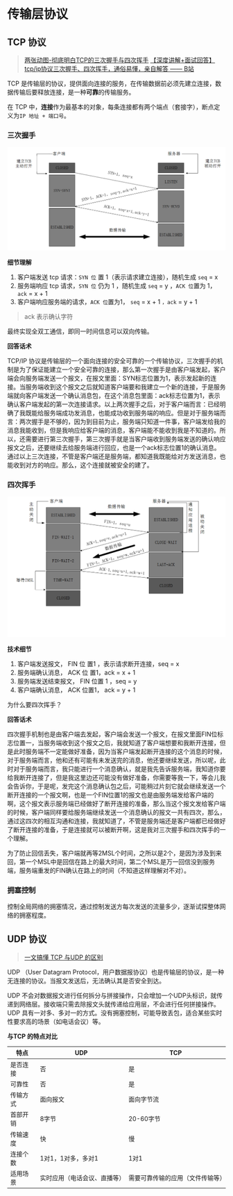 # 传输层协议

## TCP 协议
> [两张动图-彻底明白TCP的三次握手与四次挥手](https://blog.csdn.net/qzcsu/article/details/72861891)
> [【深度讲解+面试回答】tcp/ip协议三次握手、四次挥手，通俗易懂，亲自解答 —— B站](https://www.bilibili.com/video/BV1bi4y1x7m5?from=search&seid=14824946240476707551)

TCP 是传输层的协议，提供面向连接的服务，在传输数据前必须先建立连接，数据传输后要释放连接，是一种**可靠**的传输服务。

在 TCP 中，**连接**作为最基本的对象，每条连接都有两个端点（套接字），断点定义为`IP 地址 + 端口号`。

### 三次握手
![三次握手](./imgs/handshake.png)

**细节理解**

1. 客户端发送 tcp 请求：`SYN 位` 置 1（表示请求建立连接），随机生成 `seq` = x 
2. 服务端响应 tcp 请求，`SYN 位` 仍为 1 ，随机生成 `seq` = y ，`ACK 位`置为 1， `ack` = x + 1
3. 客户端响应服务端的请求，`ACK 位`置为1， `seq` = x + 1 `，ack` = y + 1

> ack 表示确认字符

最终实现全双工通信，即同一时间信息可以双向传输。

**回答话术**

TCP/IP 协议是传输层的一个面向连接的安全可靠的一个传输协议，三次握手的机制是为了保证能建立一个安全可靠的连接，那么第一次握手是由客户端发起，客户端会向服务端发送一个报文，在报文里面：SYN标志位置为1，表示发起新的连接。当服务端收到这个报文之后就知道客户端要和我建立一个新的连接，于是服务端就向客户端发送一个确认消息包，在这个消息包里面：ack标志位置为1，表示确认客户端发起的第一次连接请求。以上两次握手之后，对于客户端而言：已经明确了我既能给服务端成功发消息，也能成功收到服务端的响应。但是对于服务端而言：两次握手是不够的，因为到目前为止，服务端只知道一件事，客户端发给我的消息我能收到，但是我响应给客户端的消息，客户端能不能收到我是不知道的。所以，还需要进行第三次握手，第三次握手就是当客户端收到服务端发送的确认响应报文之后，还要继续去给服务端进行回应，也是一个ack标志位置1的确认消息。通过以上三次连接，不管是客户端还是服务端，都知道我既能给对方发送消息，也能收到对方的响应。那么，这个连接就被安全的建了。

### 四次挥手
![四次挥手](./imgs/wave.png)

**技术细节**

1. 客户端发送报文， FIN 位 置1 ，表示请求断开连接，seq = x
2. 服务端确认消息， ACK 位 置1，ack = x + 1
3. 服务端发送结束报文， FIN 位置 1 ，seq = y
4. 客户端确认消息， ACK 位置1， ack = y + 1

为什么要四次挥手？

**回答话术**

四次握手机制也是由客户端去发起，客户端会发送一个报文，在报文里面FIN位标志位置一，当服务端收到这个报文之后，我就知道了客户端想要和我断开连接，但是此时服务端不一定能做好准备，因为当客户端发起断开连接的这个消息的时候，对于服务端而言，他和还有可能有未发送完的消息，他还要继续发送，所以呢，此时对于服务端而言，我只能进行一个消息确认，就是我先告诉服务端，我知道你要给我断开连接了，但是我这里边还可能没有做好准备，你需要等我一下，等会儿我会告诉你，于是呢，发完这个消息确认包之后，可能稍过片刻它就会继续发送一个断开连接的一个报文啊，也是一个FIN位置1的报文也是由服务端发给客户端的啊，这个报文表示服务端已经做好了断开连接的准备，那么当这个报文发给客户端的时候，客户端同样要给服务端继续发送一个消息确认的报文一共有四次，那么，通过这四次的相互沟通和连接，我就知道了，不管是服务端还是客户端都已经做好了断开连接的准备，于是连接就可以被断开啊，这是我对三次握手和四次挥手的一个理解。

为了防止回信丢失，客户端就再等2MSL个时间，之所以是2个，是因为涉及到来回，第一个MSL中是回信在路上的最大时间，第二个MSL是万一回信没到服务端，服务端重发的FIN确认在路上的时间（不知道这样理解对不对）。

### 拥塞控制

控制全局网络的拥塞情况，通过控制发送方每次发送的流量多少，逐渐试探整体网络的拥塞程度。
## UDP 协议
> [一文搞懂 TCP 与UDP 的区别](https://www.cnblogs.com/fundebug/p/differences-of-tcp-and-udp.html)

UDP （User Datagram Protocol，用户数据报协议）也是传输层的协议，是一种无连接的协议。当报文发送后，无法确认其是否安全到达。

UDP 不会对数据报文进行任何拆分与拼接操作，只会增加一个UDP头标识，就传递到网络层。接收端只需去除报文头就传递给应用层，不会进行任何拼接操作。UDP 具有一对多、多对一的方式。没有拥塞控制，可能导致丢包，适合某些实时性要求高的场景（如电话会议）等。

**与TCP 的特点对比**

| 特点| UDP| TCP |
--- | --- | ---
| 是否连接 | 否    | 是|
| 可靠性   | 否| 是|
| 传输方式 | 面向报文  | 面向字节流|
| 首部开销 | 8字节 | 20-60字节 |
| 传输速度 | 快| 慢   |
连接个数 | 1对1，1对多，多对1 | 1对1
| 适用场景 | 实时应用（电话会议、直播等） | 需要可靠传输的应用（文件传输等） |
